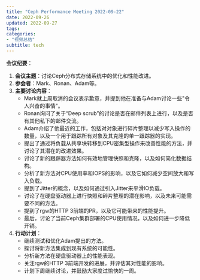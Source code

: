 ```yaml
---
title: "Ceph Performance Meeting 2022-09-22"
date: 2022-09-26
updated: 2022-09-27
tags:
categories:
- "视频总结"
subtitle: tech
---
```



**会议纪要**：

1. **会议主题**：讨论Ceph分布式存储系统中的优化和性能改进。
2. **参会者**：Mark、Ronan、Adam等。
3. **主要讨论内容**：
   - Mark就上周取消的会议表示歉意，并提到他在准备与Adam讨论一些"令人兴奋的事情"。
   - Ronan询问了关于“Deep scrub”的讨论是否在邮件列表上进行，以及是否有其他私下的邮件交流。
   - Adam介绍了他最近的工作，包括对对象进行碎片整理以减少写入操作的数量，以及一个用于跟踪所有对象及其克隆的单一跟踪器的实现。
   - 提出了通过将负载从共享块转移到CPU密集型操作来改善性能的方法，并讨论了其潜在的改进效果。
   - 讨论了新的跟踪器方法如何有效地管理快照和克隆，以及如何简化数据结构。
   - 分析了新方法对CPU使用率和IOPS的影响，以及它如何减少空间放大和写入负载。
   - 提到了Jitter的概念，以及如何通过引入Jitter来平滑IO负载。
   - 讨论了在硬盘驱动器上进行快照和碎片整理的潜在影响，以及未来可能需要不同的方法。
   - 提到了rgw的HTTP 3前端的PR，以及它可能带来的性能提升。
   - 最后，讨论了当前Ceph集群部署的CPU使用情况，以及如何进一步降低开销。
4. **行动计划**：
   - 继续测试和优化Adam提出的方法。
   - 探讨将新方法集成到现有系统的可能性。
   - 分析新方法在硬盘驱动器上的性能表现。
   - 关注rgw的HTTP 3前端开发的进展，并评估其对性能的影响。
   - 计划下周继续讨论，并鼓励大家度过愉快的一周。